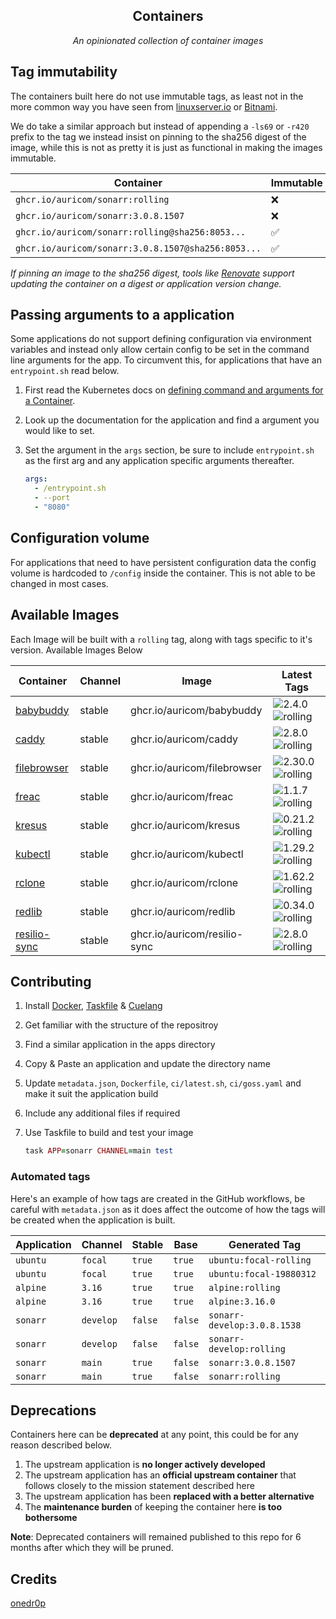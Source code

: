 <!---
NOTE: AUTO-GENERATED FILE
to edit this file, instead edit its template at: ./github/scripts/templates/README.md.j2
-->
<div align="center">


## Containers

_An opinionated collection of container images_

</div>

## Tag immutability

The containers built here do not use immutable tags, as least not in the more common way you have seen from [linuxserver.io](https://fleet.linuxserver.io/) or [Bitnami](https://bitnami.com/stacks/containers).

We do take a similar approach but instead of appending a `-ls69` or `-r420` prefix to the tag we instead insist on pinning to the sha256 digest of the image, while this is not as pretty it is just as functional in making the images immutable.

| Container                                          | Immutable |
|----------------------------------------------------|-----------|
| `ghcr.io/auricom/sonarr:rolling`                   | ❌         |
| `ghcr.io/auricom/sonarr:3.0.8.1507`                | ❌         |
| `ghcr.io/auricom/sonarr:rolling@sha256:8053...`    | ✅         |
| `ghcr.io/auricom/sonarr:3.0.8.1507@sha256:8053...` | ✅         |

_If pinning an image to the sha256 digest, tools like [Renovate](https://github.com/renovatebot/renovate) support updating the container on a digest or application version change._

## Passing arguments to a application

Some applications do not support defining configuration via environment variables and instead only allow certain config to be set in the command line arguments for the app. To circumvent this, for applications that have an `entrypoint.sh` read below.

1. First read the Kubernetes docs on [defining command and arguments for a Container](https://kubernetes.io/docs/tasks/inject-data-application/define-command-argument-container/).
2. Look up the documentation for the application and find a argument you would like to set.
3. Set the argument in the `args` section, be sure to include `entrypoint.sh` as the first arg and any application specific arguments thereafter.

    ```yaml
    args:
      - /entrypoint.sh
      - --port
      - "8080"
    ```

## Configuration volume

For applications that need to have persistent configuration data the config volume is hardcoded to `/config` inside the container. This is not able to be changed in most cases.

## Available Images

Each Image will be built with a `rolling` tag, along with tags specific to it's version. Available Images Below

Container | Channel | Image | Latest Tags
--- | --- | --- | ---
[babybuddy](https://github.com/auricom/containers/pkgs/container/babybuddy) | stable | ghcr.io/auricom/babybuddy |![2.4.0](https://img.shields.io/badge/2.4.0-blue?style=flat-square) ![rolling](https://img.shields.io/badge/rolling-blue?style=flat-square)
[caddy](https://github.com/auricom/containers/pkgs/container/caddy) | stable | ghcr.io/auricom/caddy |![2.8.0](https://img.shields.io/badge/2.8.0-blue?style=flat-square) ![rolling](https://img.shields.io/badge/rolling-blue?style=flat-square)
[filebrowser](https://github.com/auricom/containers/pkgs/container/filebrowser) | stable | ghcr.io/auricom/filebrowser |![2.30.0](https://img.shields.io/badge/2.30.0-blue?style=flat-square) ![rolling](https://img.shields.io/badge/rolling-blue?style=flat-square)
[freac](https://github.com/auricom/containers/pkgs/container/freac) | stable | ghcr.io/auricom/freac |![1.1.7](https://img.shields.io/badge/1.1.7-blue?style=flat-square) ![rolling](https://img.shields.io/badge/rolling-blue?style=flat-square)
[kresus](https://github.com/auricom/containers/pkgs/container/kresus) | stable | ghcr.io/auricom/kresus |![0.21.2](https://img.shields.io/badge/0.21.2-blue?style=flat-square) ![rolling](https://img.shields.io/badge/rolling-blue?style=flat-square)
[kubectl](https://github.com/auricom/containers/pkgs/container/kubectl) | stable | ghcr.io/auricom/kubectl |![1.29.2](https://img.shields.io/badge/1.29.2-blue?style=flat-square) ![rolling](https://img.shields.io/badge/rolling-blue?style=flat-square)
[rclone](https://github.com/auricom/containers/pkgs/container/rclone) | stable | ghcr.io/auricom/rclone |![1.62.2](https://img.shields.io/badge/1.62.2-blue?style=flat-square) ![rolling](https://img.shields.io/badge/rolling-blue?style=flat-square)
[redlib](https://github.com/auricom/containers/pkgs/container/redlib) | stable | ghcr.io/auricom/redlib |![0.34.0](https://img.shields.io/badge/0.34.0-blue?style=flat-square) ![rolling](https://img.shields.io/badge/rolling-blue?style=flat-square)
[resilio-sync](https://github.com/auricom/containers/pkgs/container/resilio-sync) | stable | ghcr.io/auricom/resilio-sync |![2.8.0](https://img.shields.io/badge/2.8.0-blue?style=flat-square) ![rolling](https://img.shields.io/badge/rolling-blue?style=flat-square)


## Contributing

1. Install [Docker](https://docs.docker.com/get-docker/), [Taskfile](https://taskfile.dev/) & [Cuelang](https://cuelang.org/)
2. Get familiar with the structure of the repositroy
3. Find a similar application in the apps directory
4. Copy & Paste an application and update the directory name
5. Update `metadata.json`, `Dockerfile`, `ci/latest.sh`, `ci/goss.yaml` and make it suit the application build
6. Include any additional files if required
7. Use Taskfile to build and test your image

    ```ruby
    task APP=sonarr CHANNEL=main test
    ```

### Automated tags

Here's an example of how tags are created in the GitHub workflows, be careful with `metadata.json` as it does affect the outcome of how the tags will be created when the application is built.

| Application | Channel   | Stable  | Base    | Generated Tag               |
|-------------|-----------|---------|---------|-----------------------------|
| `ubuntu`    | `focal`   | `true`  | `true`  | `ubuntu:focal-rolling`      |
| `ubuntu`    | `focal`   | `true`  | `true`  | `ubuntu:focal-19880312`     |
| `alpine`    | `3.16`    | `true`  | `true`  | `alpine:rolling`            |
| `alpine`    | `3.16`    | `true`  | `true`  | `alpine:3.16.0`             |
| `sonarr`    | `develop` | `false` | `false` | `sonarr-develop:3.0.8.1538` |
| `sonarr`    | `develop` | `false` | `false` | `sonarr-develop:rolling`    |
| `sonarr`    | `main`    | `true`  | `false` | `sonarr:3.0.8.1507`         |
| `sonarr`    | `main`    | `true`  | `false` | `sonarr:rolling`            |

## Deprecations

Containers here can be **deprecated** at any point, this could be for any reason described below.

1. The upstream application is **no longer actively developed**
2. The upstream application has an **official upstream container** that follows closely to the mission statement described here
3. The upstream application has been **replaced with a better alternative**
4. The **maintenance burden** of keeping the container here **is too bothersome**

**Note**: Deprecated containers will remained published to this repo for 6 months after which they will be pruned.
## Credits

[onedr0p](https://github.com/onedr0p/containers)